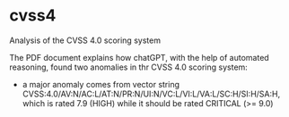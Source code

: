 # cvss4
Analysis of the CVSS 4.0 scoring system

The PDF document explains how chatGPT, with the help of automated reasoning, found two anomalies in thr CVSS 4.0 scoring system: 
- a major anomaly comes from vector string CVSS:4.0/AV:N/AC:L/AT:N/PR:N/UI:N/VC:L/VI:L/VA:L/SC:H/SI:H/SA:H, which is rated 7.9 (HIGH) while it should be rated CRITICAL (>= 9.0)
